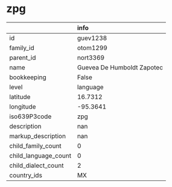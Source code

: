 # zpg
|                      | info                       |
|:---------------------|:---------------------------|
| id                   | guev1238                   |
| family_id            | otom1299                   |
| parent_id            | nort3369                   |
| name                 | Guevea De Humboldt Zapotec |
| bookkeeping          | False                      |
| level                | language                   |
| latitude             | 16.7312                    |
| longitude            | -95.3641                   |
| iso639P3code         | zpg                        |
| description          | nan                        |
| markup_description   | nan                        |
| child_family_count   | 0                          |
| child_language_count | 0                          |
| child_dialect_count  | 2                          |
| country_ids          | MX                         |